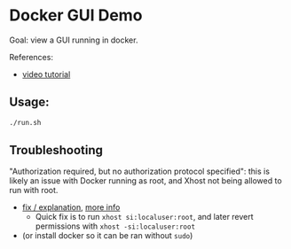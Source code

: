 # Docker GUI Demo

Goal: view a GUI running in docker.

References:
* [video tutorial](https://www.youtube.com/watch?v=rCdd6u_FXnQ)

## Usage:
````bash
./run.sh
````

## Troubleshooting

"Authorization required, but no authorization protocol specified": this is likely an issue with Docker running as root, and Xhost not being allowed to run with root.
* [fix / explanation](https://stackoverflow.com/a/49717572/5500073), [more info](https://www.reddit.com/r/linux4noobs/comments/lu1plx/hi_i_get_this_authorization_required_but_no/?utm_source=share&utm_medium=web2x&context=3)
  * Quick fix is to run `xhost si:localuser:root`, and later revert permissions with `xhost -si:localuser:root`
* (or install docker so it can be ran without `sudo`)

